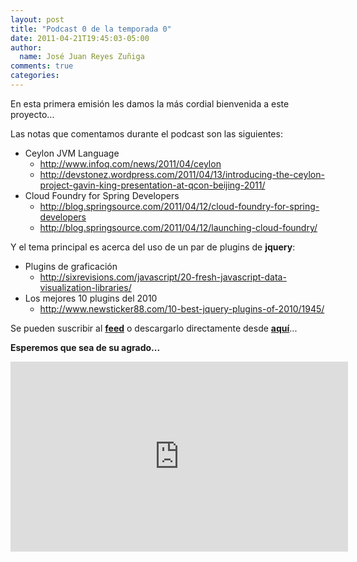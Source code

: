 ```yaml
---
layout: post
title: "Podcast 0 de la temporada 0"
date: 2011-04-21T19:45:03-05:00
author:
  name: José Juan Reyes Zuñiga
comments: true
categories: 
---
```


En esta primera emisión les damos la más cordial bienvenida a este proyecto...

Las notas que comentamos durante el podcast son las siguientes:
<div>
<ul id="internal-source-marker_0.6223568611312658">
  <li>Ceylon JVM Language
<ul>
  <li><a href="http://www.infoq.com/news/2011/04/ceylon">http://www.infoq.com/news/2011/04/ceylon</a></li>
  <li><a href="http://devstonez.wordpress.com/2011/04/13/introducing-the-ceylon-project-gavin-king-presentation-at-qcon-beijing-2011/">http://devstonez.wordpress.com/2011/04/13/introducing-the-ceylon-project-gavin-king-presentation-at-qcon-beijing-2011/</a></li>
</ul>
</li>
  <li>Cloud Foundry for Spring Developers
<ul>
  <li><a href="http://blog.springsource.com/2011/04/12/cloud-foundry-for-spring-developers/">http://blog.springsource.com/2011/04/12/cloud-foundry-for-spring-developers</a></li>
  <li><a href="http://blog.springsource.com/2011/04/12/launching-cloud-foundry/">http://blog.springsource.com/2011/04/12/launching-cloud-foundry/</a></li>
</ul>
</li>
</ul>
</div>
<!-- more -->
Y el tema principal es acerca del uso de un par de plugins de <strong>jquery</strong>:
<ul>
  <li>Plugins de graficación
<ul>
  <li><a href="http://sixrevisions.com/javascript/20-fresh-javascript-data-visualization-libraries/">http://sixrevisions.com/javascript/20-fresh-javascript-data-visualization-libraries/</a></li>
</ul>
</li>
  <li>Los mejores 10 plugins del 2010
<ul>
  <li><a href="http://www.newsticker88.com/10-best-jquery-plugins-of-2010/1945/">http://www.newsticker88.com/10-best-jquery-plugins-of-2010/1945/</a></li>
</ul>
</li>
</ul>
Se pueden suscribir al <strong><a href="http://vivecodigo.org/feed.xml">feed</a></strong> o descargarlo directamente desde <strong><a href="http://s3.amazonaws.com/media.vivecodigo.org/podcast/temporada0/ViveCodigo00x00_low.mov">aquí</a></strong>...

<strong>Esperemos que sea de su agrado...</strong>

<iframe src="http://player.vimeo.com/video/22732462" width="540" height="304" frameborder="0"></iframe>

<strong>
</strong>